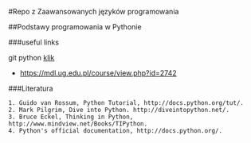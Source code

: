 #Repo z Zaawansowanych języków programowania

##Podstawy programowania w Pythonie

###useful links

git python [klik](https://github.com/tborzyszkowski/PythonWyklad.git)
  - https://mdl.ug.edu.pl/course/view.php?id=2742

###Literatura
```
1. Guido van Rossum, Python Tutorial, http://docs.python.org/tut/.
2. Mark Pilgrim, Dive into Python. http://diveintopython.net/.
3. Bruce Eckel, Thinking in Python, http://www.mindview.net/Books/TIPython.
4. Python's official documentation, http://docs.python.org/.
```
